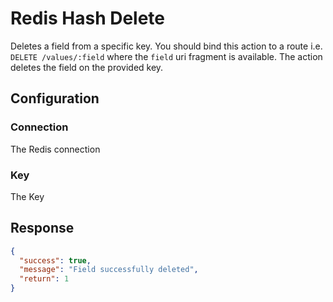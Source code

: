 
# Redis Hash Delete

Deletes a field from a specific key. You should bind this action to a route i.e. `DELETE /values/:field` where the
`field` uri fragment is available. The action deletes the field on the provided key.

## Configuration

### Connection

The Redis connection

### Key

The Key

## Response

```json
{
  "success": true,
  "message": "Field successfully deleted",
  "return": 1
}
```
